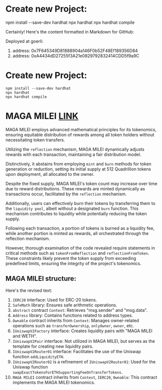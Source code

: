 # Create new Project:

npm install --save-dev hardhat
npx hardhat
npx hardhat compile

Certainly! Here's the content formatted in Markdown for GitHub:


Deployed at goerli:
1. address: 0x7F645349D81888904a146F0b52F48Ef189356D84
2. address: 0xA4434dD27255f3A21e0829792832414CDD5f9a9C

# Create new Project:

``` 
npm install --save-dev hardhat
npx hardhat
npx hardhat compile
```


# MAGA MILEI [LINK](https://github.com/magamileimemecoin/MAGAMILEI/blob/main/Contracts/maga_milei.sol)

MAGA MILEI employs advanced mathematical principles for its tokenomics, ensuring equitable distribution of rewards among all token holders without necessitating token transfers.

Utilizing the `reflection` mechanism, MAGA MILEI dynamically adjusts rewards with each transaction, maintaining a fair distribution model.

Distinctively, it abstains from employing `mint` and `burn` methods for token generation or reduction, setting its initial supply at 512 Quadrillion tokens upon deployment, all allocated to the owner.

Despite the fixed supply, MAGA MILEI's token count may increase over time due to reward distributions. These rewards are minted dynamically as transactions occur, facilitated by the `reflection` mechanism.

Additionally, users can effectively burn their tokens by transferring them to the `liquidity pool`, albeit without a designated `burn` function. This mechanism contributes to liquidity while potentially reducing the token supply.

Following each transaction, a portion of tokens is burned as a liquidity fee, while another portion is minted as rewards, all orchestrated through the reflection mechanism.

However, thorough examination of the code revealed require statements in critical methods such as `tokenFromReflection` and `reflectionFromToken`. These constraints likely prevent the token supply from exceeding predefined limits, ensuring the integrity of the project's tokenomics.


## MAGA MILEI structure:
Here's the revised text:

1. `IERC20` interface: Used for ERC-20 tokens.
2. `SafeMath` library: Ensures safe arithmetic operations.
3. `abstract` contract `Context`: Retrieves "msg.sender" and "msg.data".
4. `Address` library: Contains functions related to address types.
5. `Ownable` contract inherits from `Context`: Manages owner-related operations such as `transferOwnership`, `onlyOwner`, `owner`, etc.
6. `IUniswapV2Factory` interface: Creates liquidity pairs with "MAGA MILEI and WETH".
7. `IUniswapV2Pair` interface: Not utilized in MAGA MILEI, but serves as the template for creating new liquidity pairs.
8. `IUniswapV2Router01` interface: Facilitates the use of the Uniswap function `addLiquidityETH`.
9. `IUniswapV2Router02` is a refinement of `IUniswapV2Router01`: Used for the Uniswap function `swapExactTokensForETHSupportingFeeOnTransferTokens`.
10. `MAGA MILEI` contract inherits from `Context`, `IERC20`, `Ownable`: This contract implements the MAGA MILEI tokenomics.
